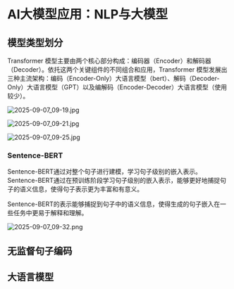 # AI大模型应用：NLP与大模型

## 模型类型划分

Transformer 模型主要由两个核心部分构成：编码器（Encoder）和解码器（Decoder）。依托这两个关键组件的不同组合和应用，Transformer 模型发展出三种主流架构：编码（Encoder-Only）大语言模型（bert）、解码（Decoder-Only）大语言模型（GPT）以及编解码（Encoder-Decoder）大语言模型（使用较少）。

![2025-09-07_09-19.jpg](https://cdn.jsdelivr.net/gh/zilong-ding/note-gen-image-sync@main/918929aa-7452-4809-a078-89867b9d4537.jpeg)

![2025-09-07_09-21.jpg](https://cdn.jsdelivr.net/gh/zilong-ding/note-gen-image-sync@main/aa36cdb6-9c76-4eff-859f-440a88621a83.jpeg)

![2025-09-07_09-25.jpg](https://cdn.jsdelivr.net/gh/zilong-ding/note-gen-image-sync@main/9a0eb787-2da2-47fa-b164-db61d4b40ba7.jpeg)

### Sentence-BERT

Sentence-BERT通过对整个句子进行建模，学习句子级别的嵌入表示。Sentence-BERT通过在预训练阶段学习句子级别的嵌入表示，能够更好地捕捉句子的语义信息，使得句子表示更为丰富和有意义。

Sentence-BERT的表示能够捕捉到句子中的语义信息，使得生成的句子嵌入在一些任务中更易于解释和理解。

![2025-09-07_09-32.png](https://cdn.jsdelivr.net/gh/zilong-ding/note-gen-image-sync@main/b0348272-e686-4c11-8b16-a6e6f0772625.png)

## 无监督句子编码

## 大语言模型
